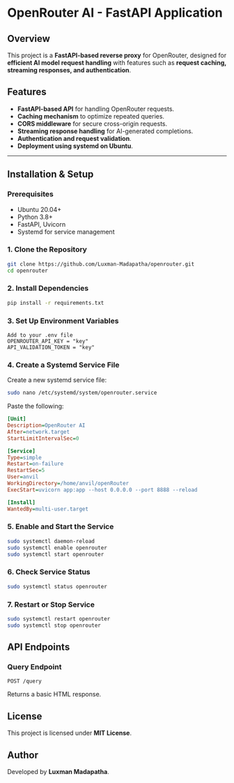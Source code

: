 # OpenRouter AI - FastAPI Application

## Overview
This project is a **FastAPI-based reverse proxy** for OpenRouter, designed for **efficient AI model request handling** with features such as **request caching, streaming responses, and authentication**.

## Features
- **FastAPI-based API** for handling OpenRouter requests.
- **Caching mechanism** to optimize repeated queries.
- **CORS middleware** for secure cross-origin requests.
- **Streaming response handling** for AI-generated completions.
- **Authentication and request validation**.
- **Deployment using systemd on Ubuntu**.

---

## Installation & Setup

### Prerequisites
- Ubuntu 20.04+  
- Python 3.8+  
- FastAPI, Uvicorn  
- Systemd for service management  

### 1. Clone the Repository
```sh
git clone https://github.com/Luxman-Madapatha/openrouter.git
cd openrouter
```

### 2. Install Dependencies
```sh
pip install -r requirements.txt
```

### 3. Set Up Environment Variables
```
Add to your .env file
OPENROUTER_API_KEY = "key"
API_VALIDATION_TOKEN = "key"
```

### 4. Create a Systemd Service File
Create a new systemd service file:
```sh
sudo nano /etc/systemd/system/openrouter.service
```

Paste the following:
```ini
[Unit]
Description=OpenRouter AI
After=network.target
StartLimitIntervalSec=0

[Service]
Type=simple
Restart=on-failure
RestartSec=5
User=anvil
WorkingDirectory=/home/anvil/openRouter
ExecStart=uvicorn app:app --host 0.0.0.0 --port 8888 --reload

[Install]
WantedBy=multi-user.target
```

### 5. Enable and Start the Service
```sh
sudo systemctl daemon-reload
sudo systemctl enable openrouter
sudo systemctl start openrouter
```

### 6. Check Service Status
```sh
sudo systemctl status openrouter
```

### 7. Restart or Stop Service
```sh
sudo systemctl restart openrouter
sudo systemctl stop openrouter
```

## API Endpoints

### Query Endpoint
```http
POST /query
```
Returns a basic HTML response.


## License
This project is licensed under **MIT License**.

## Author
Developed by **Luxman Madapatha**.
